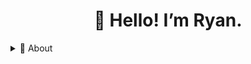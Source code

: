 <h1 align="center">👋 Hello! I’m Ryan.</h1>

<details>
<summary>👤 About</summary>
<p>


- I'm a Cyber Incident Responder.
- I reduce clicks for Incident Response and eDiscovery with PowerShell.
- I’m learning Python, JavaScript, web scraping, and AWS Infrastructure as Code with Terraform.
- I enjoy chocolate cake.


</p>
</details>